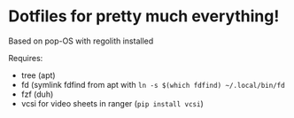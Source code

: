 # Dotfiles for pretty much everything!
Based on pop-OS with regolith installed

Requires:
- tree (apt)
- fd (symlink fdfind from apt with `ln -s $(which fdfind) ~/.local/bin/fd`
- fzf (duh)
- vcsi for video sheets in ranger (`pip install vcsi`)
